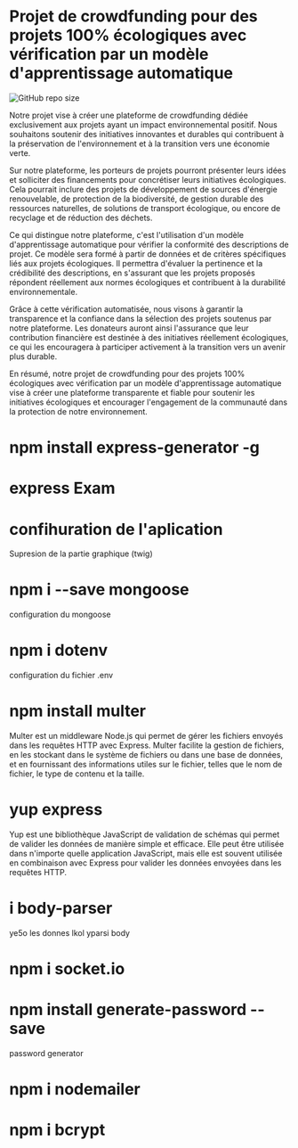 # Projet de crowdfunding pour des projets 100% écologiques avec vérification par un modèle d'apprentissage automatique
![GitHub repo size](https://img.shields.io/github/repo-size/AzizBenIsmail/Project_Integration_Devloppement_4Twin_Backend_Express) 

Notre projet vise à créer une plateforme de crowdfunding dédiée exclusivement aux projets ayant un impact environnemental positif. Nous souhaitons soutenir des initiatives innovantes et durables qui contribuent à la préservation de l'environnement et à la transition vers une économie verte.

Sur notre plateforme, les porteurs de projets pourront présenter leurs idées et solliciter des financements pour concrétiser leurs initiatives écologiques. Cela pourrait inclure des projets de développement de sources d'énergie renouvelable, de protection de la biodiversité, de gestion durable des ressources naturelles, de solutions de transport écologique, ou encore de recyclage et de réduction des déchets.

Ce qui distingue notre plateforme, c'est l'utilisation d'un modèle d'apprentissage automatique pour vérifier la conformité des descriptions de projet. Ce modèle sera formé à partir de données et de critères spécifiques liés aux projets écologiques. Il permettra d'évaluer la pertinence et la crédibilité des descriptions, en s'assurant que les projets proposés répondent réellement aux normes écologiques et contribuent à la durabilité environnementale.

Grâce à cette vérification automatisée, nous visons à garantir la transparence et la confiance dans la sélection des projets soutenus par notre plateforme. Les donateurs auront ainsi l'assurance que leur contribution financière est destinée à des initiatives réellement écologiques, ce qui les encouragera à participer activement à la transition vers un avenir plus durable.

En résumé, notre projet de crowdfunding pour des projets 100% écologiques avec vérification par un modèle d'apprentissage automatique vise à créer une plateforme transparente et fiable pour soutenir les initiatives écologiques et encourager l'engagement de la communauté dans la protection de notre environnement.
# npm install express-generator -g
# express Exam
# confihuration de l'aplication
Supresion de la partie graphique (twig)

# npm i --save mongoose
configuration du mongoose

# npm i dotenv
configuration du fichier .env

# npm install multer
Multer est un middleware Node.js qui permet de gérer les fichiers envoyés dans les requêtes HTTP avec Express. Multer facilite la gestion de fichiers, en les stockant dans le système de fichiers ou dans une base de données, et en fournissant des informations utiles sur le fichier, telles que le nom de fichier, le type de contenu et la taille.

# yup express
Yup est une bibliothèque JavaScript de validation de schémas qui permet de valider les données de manière simple et efficace. Elle peut être utilisée dans n'importe quelle application JavaScript, mais elle est souvent utilisée en combinaison avec Express pour valider les données envoyées dans les requêtes HTTP.

# i body-parser
ye5o les donnes lkol  yparsi body

# npm i socket.io

# npm install generate-password --save
password generator

# npm i nodemailer

# npm i bcrypt

